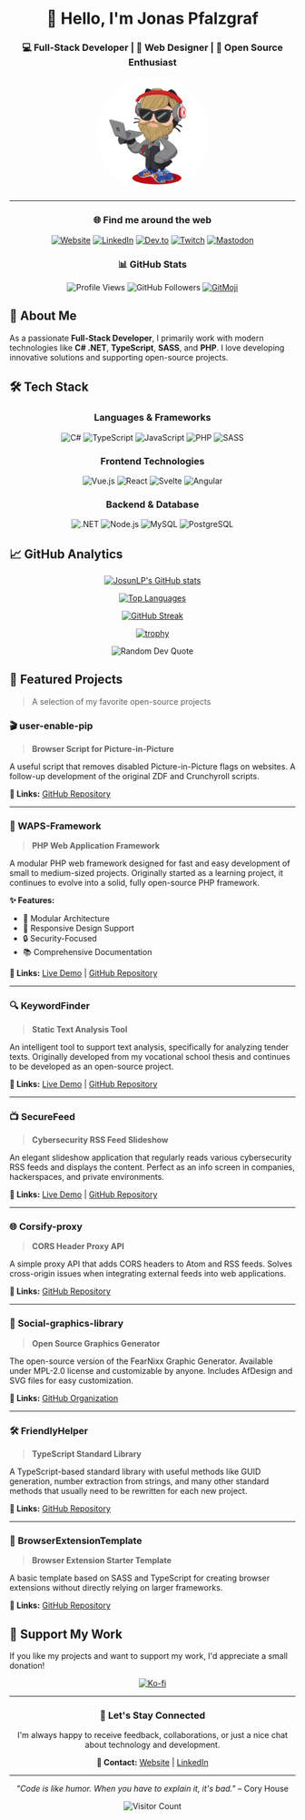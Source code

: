 <div align="center">

# 👋 Hello, I'm Jonas Pfalzgraf

### 💻 Full-Stack Developer | 🎨 Web Designer | 🚀 Open Source Enthusiast

<img src="https://raw.githubusercontent.com/JosunLP/JosunLP/main/src/octo-left.png" alt="JosunLP Avatar" width="200px" height="auto" style="border-radius: 50%;">

---

### 🌐 Find me around the web

[![Website](https://img.shields.io/badge/🌍_Website-JosunLP.de-blue?style=for-the-badge)](https://josunlp.de)
[![LinkedIn](https://img.shields.io/badge/LinkedIn-0077B5?style=for-the-badge&logo=linkedin&logoColor=white)](https://www.linkedin.com/in/jonas-pfalzgraf/)
[![Dev.to](https://img.shields.io/badge/dev.to-0A0A0A?style=for-the-badge&logo=devdotto&logoColor=white)](https://dev.to/josunlp)
[![Twitch](https://img.shields.io/twitch/status/josunlp?style=for-the-badge&logo=twitch)](https://www.twitch.tv/josunlp)
[![Mastodon](https://img.shields.io/mastodon/follow/108197741844625246?style=for-the-badge&label=Mastodon&logo=mastodon)](https://chaos.social/web/@JosunLP)

### 📊 GitHub Stats

![Profile Views](https://komarev.com/ghpvc/?username=josunlp&style=for-the-badge&color=blueviolet)
![GitHub Followers](https://img.shields.io/github/followers/josunlp?label=Followers&style=for-the-badge&color=orange)
[![GitMoji](https://img.shields.io/badge/gitmoji-%20😜%20😍-FFDD67.svg?style=for-the-badge)](https://gitmoji.dev)

</div>

## 🚀 About Me

As a passionate **Full-Stack Developer**, I primarily work with modern technologies like **C# .NET**, **TypeScript**, **SASS**, and **PHP**. I love developing innovative solutions and supporting open-source projects.

## 🛠️ Tech Stack

<div align="center">

### Languages & Frameworks

![C#](https://img.shields.io/badge/C%23-239120?style=for-the-badge&logo=csharp&logoColor=white)
![TypeScript](https://img.shields.io/badge/TypeScript-007ACC?style=for-the-badge&logo=typescript&logoColor=white)
![JavaScript](https://img.shields.io/badge/JavaScript-F7DF1E?style=for-the-badge&logo=javascript&logoColor=black)
![PHP](https://img.shields.io/badge/PHP-777BB4?style=for-the-badge&logo=php&logoColor=white)
![SASS](https://img.shields.io/badge/SASS-hotpink.svg?style=for-the-badge&logo=SASS&logoColor=white)

### Frontend Technologies

![Vue.js](https://img.shields.io/badge/Vue.js-4FC08D?style=for-the-badge&logo=vue.js&logoColor=white)
![React](https://img.shields.io/badge/React-20232A?style=for-the-badge&logo=react&logoColor=61DAFB)
![Svelte](https://img.shields.io/badge/Svelte-4A4A55?style=for-the-badge&logo=svelte&logoColor=FF3E00)
![Angular](https://img.shields.io/badge/Angular-DD0031?style=for-the-badge&logo=angular&logoColor=white)

### Backend & Database

![.NET](https://img.shields.io/badge/.NET-5C2D91?style=for-the-badge&logo=.net&logoColor=white)
![Node.js](https://img.shields.io/badge/Node.js-43853D?style=for-the-badge&logo=node.js&logoColor=white)
![MySQL](https://img.shields.io/badge/MySQL-00000F?style=for-the-badge&logo=mysql&logoColor=white)
![PostgreSQL](https://img.shields.io/badge/PostgreSQL-316192?style=for-the-badge&logo=postgresql&logoColor=white)

</div>

## 📈 GitHub Analytics

<div align="center">

[![JosunLP's GitHub stats](https://github-readme-stats.vercel.app/api?username=josunlp&show_icons=true&theme=midnight-purple&hide_border=true&include_all_commits=true&count_private=true)](https://github.com/anuraghazra/github-readme-stats)

[![Top Languages](https://github-readme-stats.vercel.app/api/top-langs/?username=josunlp&layout=compact&theme=midnight-purple&hide_border=true&langs_count=8)](https://github.com/anuraghazra/github-readme-stats)

[![GitHub Streak](https://github-readme-streak-stats.herokuapp.com/?user=josunlp&theme=midnight-purple&hide_border=true)](https://git.io/streak-stats)

[![trophy](https://github-profile-trophy.vercel.app/?username=josunlp&theme=tokyonight&row=2&margin-w=20&no-bg=true&no-frame=true)](https://github.com/ryo-ma/github-profile-trophy)

![Random Dev Quote](https://quotes-github-readme.vercel.app/api?type=horizontal&theme=tokyonight&border=true)

</div>

## 🎯 Featured Projects

> A selection of my favorite open-source projects

### 🎬 user-enable-pip

> **Browser Script for Picture-in-Picture**

A useful script that removes disabled Picture-in-Picture flags on websites. A follow-up development of the original ZDF and Crunchyroll scripts.

**🔗 Links:** [GitHub Repository](https://github.com/JosunLP/user-enable-pip/)

---

### 🚀 WAPS-Framework

> **PHP Web Application Framework**

A modular PHP web framework designed for fast and easy development of small to medium-sized projects. Originally started as a learning project, it continues to evolve into a solid, fully open-source PHP framework.

**✨ Features:**

- 🔧 Modular Architecture
- 📱 Responsive Design Support
- 🔒 Security-Focused
- 📚 Comprehensive Documentation

**🔗 Links:** [Live Demo](https://waps.josunlp.de/) | [GitHub Repository](https://github.com/WAPS-Project/WAPS-Framework)

---

### 🔍 KeywordFinder

> **Static Text Analysis Tool**

An intelligent tool to support text analysis, specifically for analyzing tender texts. Originally developed from my vocational school thesis and continues to be developed as an open-source project.

**🔗 Links:** [Live Demo](https://keywordfinder.josunlp.de/#/) | [GitHub Repository](https://github.com/JosunLP/KeywordFinder)

---

### 📺 SecureFeed

> **Cybersecurity RSS Feed Slideshow**

An elegant slideshow application that regularly reads various cybersecurity RSS feeds and displays the content. Perfect as an info screen in companies, hackerspaces, and private environments.

**🔗 Links:** [Live Demo](https://securefeed.josunlp.de/#/) | [GitHub Repository](https://github.com/JosunLP/SecureFeed)

---

### 🌐 Corsify-proxy

> **CORS Header Proxy API**

A simple proxy API that adds CORS headers to Atom and RSS feeds. Solves cross-origin issues when integrating external feeds into web applications.

**🔗 Links:** [GitHub Repository](https://github.com/JosunLP/Corsify-proxy)

---

### 🎨 Social-graphics-library

> **Open Source Graphics Generator**

The open-source version of the FearNixx Graphic Generator. Available under MPL-2.0 license and customizable by anyone. Includes AfDesign and SVG files for easy customization.

**🔗 Links:** [GitHub Organization](https://github.com/Social-graphics-library)

---

### 🛠️ FriendlyHelper

> **TypeScript Standard Library**

A TypeScript-based standard library with useful methods like GUID generation, number extraction from strings, and many other standard methods that usually need to be rewritten for each new project.

**🔗 Links:** [GitHub Repository](https://github.com/JosunLP/FriendlyHelper)

---

### 🔧 BrowserExtensionTemplate

> **Browser Extension Starter Template**

A basic template based on SASS and TypeScript for creating browser extensions without directly relying on larger frameworks.

**🔗 Links:** [GitHub Repository](https://github.com/JosunLP/BrowserExtensionTemplate)

## 💝 Support My Work

If you like my projects and want to support my work, I'd appreciate a small donation!

<div align="center">

[![Ko-fi](https://ko-fi.com/img/githubbutton_sm.svg)](https://ko-fi.com/JosunLP)

</div>

---

<div align="center">

### 🤝 Let's Stay Connected

I'm always happy to receive feedback, collaborations, or just a nice chat about technology and development.

**📧 Contact:** [Website](https://josunlp.de) | [LinkedIn](https://www.linkedin.com/in/jonas-pfalzgraf/)

---

_"Code is like humor. When you have to explain it, it's bad."_ – Cory House

![Visitor Count](https://komarev.com/ghpvc/?username=josunlp&style=flat-square&color=blue)

</div>
